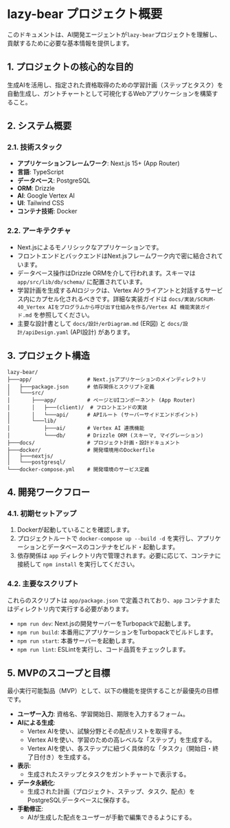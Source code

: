 # lazy-bear プロジェクト概要

このドキュメントは、AI開発エージェントが`lazy-bear`プロジェクトを理解し、貢献するために必要な基本情報を提供します。

## 1. プロジェクトの核心的な目的

生成AIを活用し、指定された資格取得のための学習計画（ステップとタスク）を自動生成し、ガントチャートとして可視化するWebアプリケーションを構築すること。

## 2. システム概要

### 2.1. 技術スタック
- **アプリケーションフレームワーク**: Next.js 15+ (App Router)
- **言語**: TypeScript
- **データベース**: PostgreSQL
- **ORM**: Drizzle
- **AI**: Google Vertex AI
- **UI**: Tailwind CSS
- **コンテナ技術**: Docker

### 2.2. アーキテクチャ
- Next.jsによるモノリシックなアプリケーションです。
- フロントエンドとバックエンドはNext.jsフレームワーク内で密に結合されています。
- データベース操作はDrizzle ORMを介して行われます。スキーマは `app/src/lib/db/schema/` に配置されています。
- 学習計画を生成するAIロジックは、Vertex AIクライアントと対話するサービス内にカプセル化されるべきです。詳細な実装ガイドは `docs/実装/SCRUM-40_Vertex AIをプログラムから呼び出す仕組みを作る/Vertex AI 機能実装ガイド.md` を参照してください。
- 主要な設計書として `docs/設計/erDiagram.md` (ER図) と `docs/設計/apiDesign.yaml` (API設計) があります。

## 3. プロジェクト構造

```
lazy-bear/
├───app/                  # Next.jsアプリケーションのメインディレクトリ
│   ├───package.json      # 依存関係とスクリプト定義
│   └───src/
│       ├───app/          # ページとUIコンポーネント (App Router)
│       │   ├───(client)/  # フロントエンドの実装
│       │   └───api/      # APIルート (サーバーサイドエンドポイント)
│       └───lib/
│           ├───ai/       # Vertex AI 連携機能
│           └───db/       # Drizzle ORM (スキーマ, マイグレーション)
├───docs/                 # プロジェクト計画・設計ドキュメント
├───docker/               # 開発環境用のDockerfile
│   ├───nextjs/
│   └───postgresql/
└───docker-compose.yml    # 開発環境のサービス定義
```

## 4. 開発ワークフロー

### 4.1. 初期セットアップ
1. Dockerが起動していることを確認します。
2. プロジェクトルートで `docker-compose up --build -d` を実行し、アプリケーションとデータベースのコンテナをビルド・起動します。
3. 依存関係は `app` ディレクトリ内で管理されます。必要に応じて、コンテナに接続して `npm install` を実行してください。

### 4.2. 主要なスクリプト
これらのスクリプトは `app/package.json` で定義されており、`app` コンテナまたはディレクトリ内で実行する必要があります。
- `npm run dev`: Next.jsの開発サーバーをTurbopackで起動します。
- `npm run build`: 本番用にアプリケーションをTurbopackでビルドします。
- `npm run start`: 本番サーバーを起動します。
- `npm run lint`: ESLintを実行し、コード品質をチェックします。

## 5. MVPのスコープと目標

最小実行可能製品（MVP）として、以下の機能を提供することが最優先の目標です。
- **ユーザー入力**: 資格名、学習開始日、期限を入力するフォーム。
- **AIによる生成**:
  - Vertex AIを使い、試験分野とその配点リストを取得する。
  - Vertex AIを使い、学習のための高レベルな「ステップ」を生成する。
  - Vertex AIを使い、各ステップに紐づく具体的な「タスク」（開始日・終了日付き）を生成する。
- **表示**:
  - 生成されたステップとタスクをガントチャートで表示する。
- **データ永続化**:
  - 生成された計画（プロジェクト、ステップ、タスク、配点）をPostgreSQLデータベースに保存する。
- **手動修正**:
  - AIが生成した配点をユーザーが手動で編集できるようにする。
